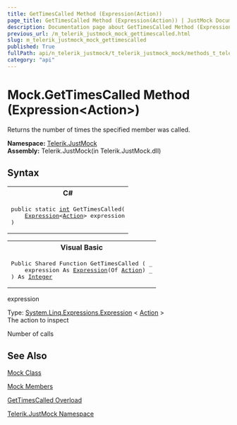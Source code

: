 ```yaml
---
title: GetTimesCalled Method (Expression(Action))
page_title: GetTimesCalled Method (Expression(Action)) | JustMock Documentation
description: Documentation page about GetTimesCalled Method (Expression(Action)).
previous_url: /m_telerik_justmock_mock_gettimescalled.html
slug: m_telerik_justmock_mock_gettimescalled
published: True
fullPath: api/n_telerik_justmock/t_telerik_justmock_mock/methods_t_telerik_justmock_mock/overload_telerik_justmock_mock_gettimescalled/m_telerik_justmock_mock_gettimescalled
category: "api"
---
```


# Mock.GetTimesCalled Method (Expression&lt;Action&gt;)



Returns the number of times the specified member was called.


 **Namespace:**  [Telerik.JustMock](n_telerik_justmock) <br> **Assembly:** Telerik.JustMock(in Telerik.JustMock.dll)
## Syntax


<div id="syntaxCodeBlocks" class="code"><span codeLanguage="CSharp"><table><tr><th>C#</th></tr><tr><td><pre xml:space="preserve"><span class="keyword">public</span> <span class="keyword">static</span> <a href="https://msdn2.microsoft.com/en-us/library/td2s409d" target="_blank">int</a> <span class="identifier">GetTimesCalled</span>(
	<a href="https://msdn2.microsoft.com/en-us/library/bb335710" target="_blank">Expression</a>&lt;<a href="https://msdn2.microsoft.com/en-us/library/bb534741" target="_blank">Action</a>&gt; <span class="parameter">expression</span>
)</pre></td></tr></table></span><span codeLanguage="VisualBasicDeclaration"><table><tr><th>Visual Basic</th></tr><tr><td><pre xml:space="preserve"><span class="keyword">Public</span> <span class="keyword">Shared</span> <span class="keyword">Function</span> <span class="identifier">GetTimesCalled</span> ( _
	<span class="parameter">expression</span> <span class="keyword">As</span> <a href="https://msdn2.microsoft.com/en-us/library/bb335710" target="_blank">Expression</a>(<span class="keyword">Of</span> <a href="https://msdn2.microsoft.com/en-us/library/bb534741" target="_blank">Action</a>) _
) <span class="keyword">As</span> <a href="https://msdn2.microsoft.com/en-us/library/td2s409d" target="_blank">Integer</a></pre></td></tr></table></span></div>



expression<br>


Type: [System.Linq.Expressions.Expression](bb335710) &lt; [Action](bb534741) &gt;<br>The action to inspect


Number of calls

## See Also



 [Mock Class](t_telerik_justmock_mock) 

 [Mock Members](allmembers_t_telerik_justmock_mock) 

 [GetTimesCalled Overload](overload_telerik_justmock_mock_gettimescalled) 

 [Telerik.JustMock Namespace](n_telerik_justmock) 



